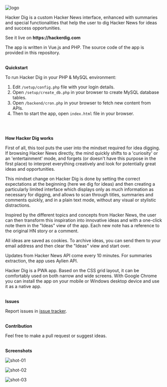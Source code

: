 ![logo](https://hackerdig.com/img/logo-50x50.png)

Hacker Dig is a custom Hacker News interface, enhanced with summaries and special functionalities that help the user to dig Hacker News for ideas and success opportunities.

See it live on __https://hackerdig.com__

The app is written in Vue.js and PHP. The source code of the app is provided in this repository.
<br>
<br>

__Quickstart__

To run Hacker Dig in your PHP & MySQL environment:

1. Edit `/setup/config.php` file with your login details.
2. Open `/setup/create_db.php` in your browser to create MySQL database tables.
3. Open `/backend/cron.php` in your browser to fetch new content from APIs.
4. Then to start the app, open `index.html` file in your browser.
<br>
<br>

__How Hacker Dig works__

First of all, this tool puts the user into the mindset required for idea digging. If browsing Hacker News directly, the mind quickly shifts to a 'curiosity' or an 'entertainment' mode, and forgets (or doesn't have this purpose in the first place) to interpret everything creatively and look for potentially great ideas and opportunities. 

This mindset change on Hacker Dig is done by setting the correct expectations at the beginning (here we dig for ideas) and then creating a particularly limited interface which displays only as much information as necessary for digging, and allows to scan through titles, summaries and comments quickly, and in a plain text mode, without any visual or stylistic distractions.

Inspired by the different topics and concepts from Hacker News, the user can then transform this inspiration into innovative ideas and with a one-click note them in the "Ideas" view of the app. Each new note has a reference to the original HN story or a comment.

All ideas are saved as cookies. To archive ideas, you can send them to your email address and then clear the "Ideas" view and start over.

Updates from Hacker News API come every 10 minutes. For summaries extraction, the app uses Aylien API.

Hacker Dig is a PWA app. Based on the CSS grid layout, it can be comfortably used on both narrow and wide screens. With Google Chrome you can install the app on your mobile or Windows desktop device and use it as a native app.
<br>
<br>

__Issues__

Report issues in [issue tracker](https://github.com/giekaton/hacker-dig/issues).
<br>
<br>

__Contribution__

Feel free to make a pull request or suggest ideas.
<br>
<br>

__Screenshots__

![shot-01](https://hackerdig.com/img/shot-01.png)

![shot-02](https://hackerdig.com/img/shot-02.png)

![shot-03](https://hackerdig.com/img/shot-03.png)
